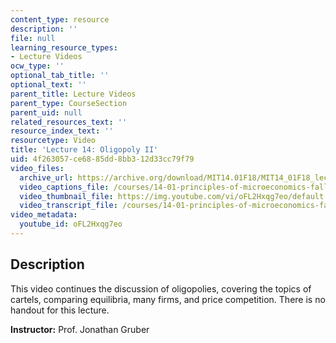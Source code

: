 ```yaml
---
content_type: resource
description: ''
file: null
learning_resource_types:
- Lecture Videos
ocw_type: ''
optional_tab_title: ''
optional_text: ''
parent_title: Lecture Videos
parent_type: CourseSection
parent_uid: null
related_resources_text: ''
resource_index_text: ''
resourcetype: Video
title: 'Lecture 14: Oligopoly II'
uid: 4f263057-ce68-85dd-8bb3-12d33cc79f79
video_files:
  archive_url: https://archive.org/download/MIT14.01F18/MIT14_01F18_lec14_300k.mp4
  video_captions_file: /courses/14-01-principles-of-microeconomics-fall-2018/2db7d50d56785519b7867457f032fdf2_oFL2Hxqg7eo.vtt
  video_thumbnail_file: https://img.youtube.com/vi/oFL2Hxqg7eo/default.jpg
  video_transcript_file: /courses/14-01-principles-of-microeconomics-fall-2018/534535f1aff601c22fbbe526e53d20ef_oFL2Hxqg7eo.pdf
video_metadata:
  youtube_id: oFL2Hxqg7eo
---
```


Description
-----------

This video continues the discussion of oligopolies, covering the topics of cartels, comparing equilibria, many firms, and price competition. There is no handout for this lecture. 

**Instructor:** Prof. Jonathan Gruber